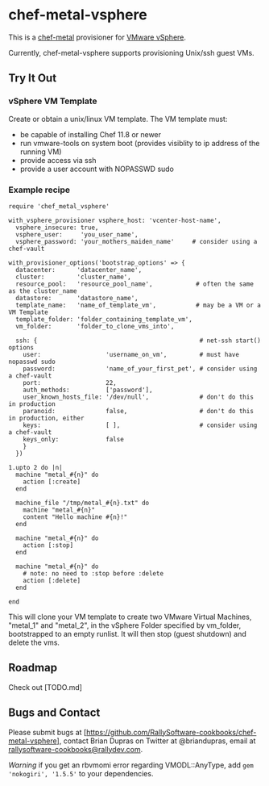 chef-metal-vsphere
==================

This is a [chef-metal](https://github.com/opscode/chef-metal) provisioner for [VMware vSphere](http://www.vmware.com/products/vsphere).

Currently, chef-metal-vsphere supports provisioning Unix/ssh guest VMs.

Try It Out
----------

### vSphere VM Template

Create or obtain a unix/linux VM template.  The VM template must:

  - be capable of installing Chef 11.8 or newer
  - run vmware-tools on system boot (provides visiblity to ip address of the running VM)
  - provide access via ssh
  - provide a user account with NOPASSWD sudo

### Example recipe
    require 'chef_metal_vsphere'

    with_vsphere_provisioner vsphere_host: 'vcenter-host-name',
      vsphere_insecure: true,
      vsphere_user:     'you_user_name',
      vsphere_password: 'your_mothers_maiden_name'     # consider using a chef-vault

    with_provisioner_options('bootstrap_options' => {
      datacenter:      'datacenter_name',
      cluster:         'cluster_name',
      resource_pool:   'resource_pool_name',            # often the same as the cluster_name
      datastore:       'datastore_name',
      template_name:   'name_of_template_vm',           # may be a VM or a VM Template
      template_folder: 'folder_containing_template_vm',
      vm_folder:       'folder_to_clone_vms_into',

      ssh: {                                             # net-ssh start() options
        user:                  'username_on_vm',         # must have nopasswd sudo
        password:              'name_of_your_first_pet', # consider using a chef-vault
        port:                  22,
        auth_methods:          ['password'],
        user_known_hosts_file: '/dev/null',              # don't do this in production
        paranoid:              false,                    # don't do this in production, either
        keys:                  [ ],                      # consider using a chef-vault
        keys_only:             false
        }
      })

    1.upto 2 do |n|
      machine "metal_#{n}" do
        action [:create]
      end

      machine_file "/tmp/metal_#{n}.txt" do
        machine "metal_#{n}"
        content "Hello machine #{n}!"
      end

      machine "metal_#{n}" do
        action [:stop]
      end

      machine "metal_#{n}" do
        # note: no need to :stop before :delete
        action [:delete]
      end

    end

This will clone your VM template to create two VMware Virtual Machines, "metal_1" and "metal_2", in the vSphere Folder specified by vm_folder, bootstrapped to an empty runlist.  It will then stop (guest shutdown) and delete the vms.

Roadmap
-------

Check out [TODO.md]

Bugs and Contact
----------------

Please submit bugs at [https://github.com/RallySoftware-cookbooks/chef-metal-vsphere], contact Brian Dupras on Twitter at @briandupras, email at rallysoftware-cookbooks@rallydev.com.

*Warning* if you get an rbvmomi error regarding VMODL::AnyType, add `gem 'nokogiri', '1.5.5'` to your dependencies.
